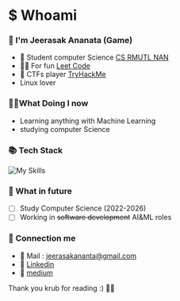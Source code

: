 # $ Whoami 
###  🔱 I'm Jeerasak Ananata (Game)
- 🧑 Student computer Science [CS RMUTL NAN](https://nan.rmutl.ac.th/)
- 👨‍💻 For fun [Leet Code](https://leetcode.com/_JeerasaK_/)
- 🚩 CTFs player [TryHackMe](https://leetcode.com/_JeerasaK_/)
- Linux lover

### 🧑‍💻What Doing I now  
- Learning anything with Machine Learning 
- studying computer Science 
  
### 📚 Tech Stack
  ![My Skills](https://skillicons.dev/icons?i=js,html,css,bootstrap,java,cpp,arduino,github,linux,mysql,neovim,notion,py,unity,vim)
### 🔮 What in future
- [ ] Study Computer Science (2022-2026)
- [ ] Working in ~~software development~~ AI&ML roles
### 📩 Connection me
- 📩 Mail : jeerasakananta@gmail.com
- 🔗 [Linkedin](https://www.linkedin.com/in/jeerasak-ananta-a1b4231a2/)
- 📖 [medium](https://medium.com/@jeerasakananta_1762/about)

Thank you krub for reading :) 💯💪